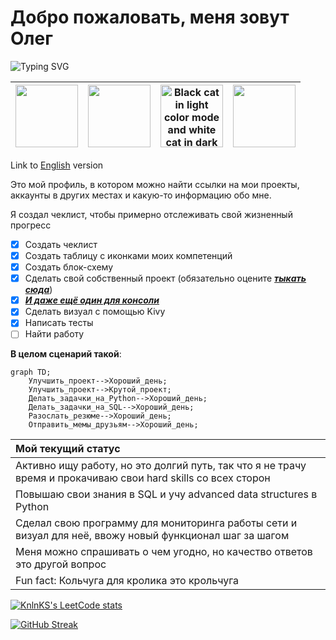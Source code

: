 # Добро пожаловать, меня зовут Олег

<picture>
  <source media="(prefers-color-scheme: dark)" srcset="https://readme-typing-svg.demolab.com?font=Tektur&size=30&duration=4000&pause=10000&color=67C454&background=111222&center=true&vCenter=true&random=false&width=500&lines=_Pre_alpha_developer.__doc__" alt="Typing SVG" /></a>
<img src="https://readme-typing-svg.demolab.com?font=Tektur&size=30&duration=4000&pause=10000&color=111222&background=67C454&center=true&vCenter=true&random=false&width=500&lines=_Pre_alpha_developer.__doc__" alt="Typing SVG"/></a>
</picture>  


|<img src="https://cdn.jsdelivr.net/gh/devicons/devicon/icons/python/python-original-wordmark.svg" width="100" height="100"/> | <img src="https://cdn.jsdelivr.net/gh/devicons/devicon/icons/mysql/mysql-original-wordmark.svg" width="100" height="100" /> | <picture><source media="(prefers-color-scheme: dark)" srcset="https://github.com/Dopelen/Dopelen/assets/141639888/c7a02e7c-7a40-462e-b165-cab4c15821a2" width="100" height="100"><img alt="Black cat in light color mode and white cat in dark color mode." src="https://cdn.jsdelivr.net/gh/devicons/devicon/icons/github/github-original-wordmark.svg" width="100" height="100"></picture> | <img src="https://upload.wikimedia.org/wikipedia/commons/1/1d/PyCharm_Icon.svg" width="100" height="100" /> |
|---|---|---|---|

Link to [English](https://github.com/Dopelen/Dopelen/blob/main/README.md) version

Это мой профиль, в котором можно найти ссылки на мои проекты, аккаунты в других местах и какую-то информацию обо мне.

Я создал чеклист, чтобы примерно отслеживать свой жизненный прогресс
- [x] Создать чеклист
- [x] Создать таблицу c иконками моих компетенций
- [x] Создать блок-схему
- [x] Сделать свой собственный проект (обязательно оцените [***тыкать сюда***](https://github.com/Dopelen/CheckIPer))
- [x] [***И даже ещё один для консоли***](https://github.com/Dopelen/Phone_book)
- [x] Сделать визуал с помощью Kivy
- [x] Написать тесты
- [ ] Найти работу

**В целом сценарий такой**:

```mermaid
graph TD;
    Улучшить_проект-->Хороший_день;
    Улучшить_проект-->Крутой_проект;
    Делать_задачки_на_Python-->Хороший_день;
    Делать_задачки_на_SQL-->Хороший_день;
    Разослать_резюме-->Хороший_день;
    Отправить_мемы_друзьям-->Хороший_день;
```

| Мой текущий статус |
|:----|
|Активно ищу работу, но это долгий путь, так что я не трачу время и прокачиваю свои hard skills со всех сторон|
|Повышаю свои знания в SQL и учу advanced data structures в Python|
|Сделал свою программу для мониторинга работы сети и визуал для неё, ввожу новый функционал шаг за шагом|
|Меня можно спрашивать о чем угодно, но качество ответов это другой вопрос|
|Fun fact: Кольчуга для кролика это крольчуга|

[![KnlnKS's LeetCode stats](https://leetcode-stats-six.vercel.app/api?username=Oleg_Ab)](https://github.com/madushadhanushka/github-readme)

[![GitHub Streak](https://streak-stats.demolab.com?user=Dopelen&theme=graywhite&border_radius=50&card_width=550&fire=FF8910)](https://git.io/streak-stats)
